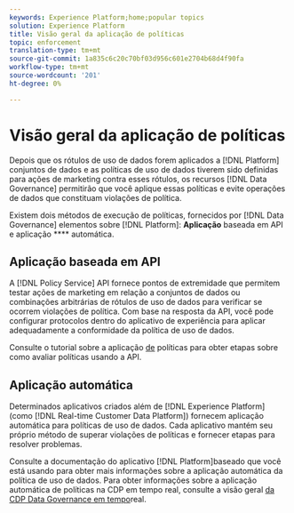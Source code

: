 ```yaml
---
keywords: Experience Platform;home;popular topics
solution: Experience Platform
title: Visão geral da aplicação de políticas
topic: enforcement
translation-type: tm+mt
source-git-commit: 1a835c6c20c70bf03d956c601e2704b68d4f90fa
workflow-type: tm+mt
source-wordcount: '201'
ht-degree: 0%

---
```



# Visão geral da aplicação de políticas

Depois que os rótulos de uso de dados forem aplicados a [!DNL Platform] conjuntos de dados e as políticas de uso de dados tiverem sido definidas para ações de marketing contra esses rótulos, os recursos [!DNL Data Governance] permitirão que você aplique essas políticas e evite operações de dados que constituam violações de política.

Existem dois métodos de execução de políticas, fornecidos por [!DNL Data Governance] elementos sobre [!DNL Platform]: **Aplicação** baseada em API e aplicação **** automática.

## Aplicação baseada em API

A [!DNL Policy Service] API fornece pontos de extremidade que permitem testar ações de marketing em relação a conjuntos de dados ou combinações arbitrárias de rótulos de uso de dados para verificar se ocorrem violações de política. Com base na resposta da API, você pode configurar protocolos dentro do aplicativo de experiência para aplicar adequadamente a conformidade da política de uso de dados.

Consulte o tutorial sobre a aplicação [de](api-enforcement.md) políticas para obter etapas sobre como avaliar políticas usando a API.

## Aplicação automática

Determinados aplicativos criados além de [!DNL Experience Platform] (como [!DNL Real-time Customer Data Platform]) fornecem aplicação automática para políticas de uso de dados. Cada aplicativo mantém seu próprio método de superar violações de políticas e fornecer etapas para resolver problemas.

Consulte a documentação do aplicativo [!DNL Platform]baseado que você está usando para obter mais informações sobre a aplicação automática da política de uso de dados. Para obter informações sobre a aplicação automática de políticas na CDP em tempo real, consulte a visão geral [da CDP Data Governance em tempo](../../rtcdp/privacy/data-governance-overview.md#enforce-data-usage-compliance)real.